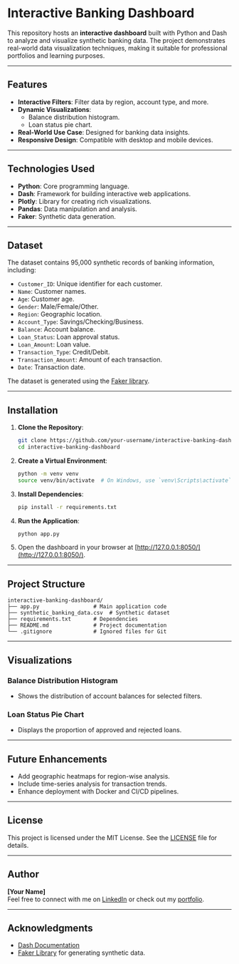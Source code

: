 # Interactive Banking Dashboard

This repository hosts an **interactive dashboard** built with Python and Dash to analyze and visualize synthetic banking data. The project demonstrates real-world data visualization techniques, making it suitable for professional portfolios and learning purposes.

---

## Features

- **Interactive Filters**: Filter data by region, account type, and more.
- **Dynamic Visualizations**:
  - Balance distribution histogram.
  - Loan status pie chart.
- **Real-World Use Case**: Designed for banking data insights.
- **Responsive Design**: Compatible with desktop and mobile devices.

---

## Technologies Used

- **Python**: Core programming language.
- **Dash**: Framework for building interactive web applications.
- **Plotly**: Library for creating rich visualizations.
- **Pandas**: Data manipulation and analysis.
- **Faker**: Synthetic data generation.

---

## Dataset

The dataset contains 95,000 synthetic records of banking information, including:

- `Customer_ID`: Unique identifier for each customer.
- `Name`: Customer names.
- `Age`: Customer age.
- `Gender`: Male/Female/Other.
- `Region`: Geographic location.
- `Account_Type`: Savings/Checking/Business.
- `Balance`: Account balance.
- `Loan_Status`: Loan approval status.
- `Loan_Amount`: Loan value.
- `Transaction_Type`: Credit/Debit.
- `Transaction_Amount`: Amount of each transaction.
- `Date`: Transaction date.

The dataset is generated using the [Faker library](https://faker.readthedocs.io/).

---

## Installation

1. **Clone the Repository**:
   ```bash
   git clone https://github.com/your-username/interactive-banking-dashboard.git
   cd interactive-banking-dashboard
   ```

2. **Create a Virtual Environment**:
   ```bash
   python -m venv venv
   source venv/bin/activate  # On Windows, use `venv\Scripts\activate`
   ```

3. **Install Dependencies**:
   ```bash
   pip install -r requirements.txt
   ```

4. **Run the Application**:
   ```bash
   python app.py
   ```

5. Open the dashboard in your browser at [http://127.0.0.1:8050/](http://127.0.0.1:8050/).

---

## Project Structure

```plaintext
interactive-banking-dashboard/
├── app.py                 # Main application code
├── synthetic_banking_data.csv  # Synthetic dataset
├── requirements.txt       # Dependencies
├── README.md              # Project documentation
└── .gitignore             # Ignored files for Git
```

---

## Visualizations

### Balance Distribution Histogram
- Shows the distribution of account balances for selected filters.

### Loan Status Pie Chart
- Displays the proportion of approved and rejected loans.

---

## Future Enhancements

- Add geographic heatmaps for region-wise analysis.
- Include time-series analysis for transaction trends.
- Enhance deployment with Docker and CI/CD pipelines.

---

## License

This project is licensed under the MIT License. See the [LICENSE](LICENSE) file for details.

---

## Author

**[Your Name]**  
Feel free to connect with me on [LinkedIn](https://www.linkedin.com) or check out my [portfolio](https://your-portfolio-link.com).

---

## Acknowledgments

- [Dash Documentation](https://dash.plotly.com/)
- [Faker Library](https://faker.readthedocs.io/) for generating synthetic data.
